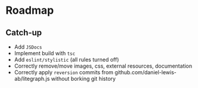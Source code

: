 
# Roadmap

## Catch-up

* Add `JSDocs`
* Implement build with `tsc`
* Add `eslint/stylistic` (all rules turned off)
* Correctly remove/move images, css, external resources, documentation
* Correctly apply `reversion` commits from github.com/daniel-lewis-ab/litegraph.js without borking git history
